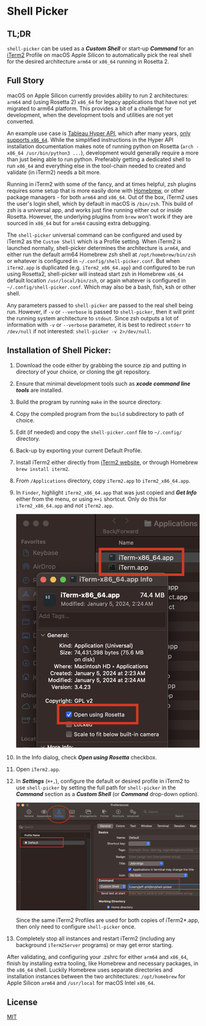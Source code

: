 # Shell Picker

## TL;DR
`shell-picker` can be used as a ***Custom Shell*** or start-up ***Command*** for an [iTerm2](https://iterm2.com/) Profile on macOS Apple Silicon to automatically pick the real shell for the desired architecture `arm64` or `x86_64` running in Rosetta 2.

## Full Story
macOS on Apple Silicon currently provides ability to run 2 architectures: `arm64` and (using Rosetta 2) `x86_64` for legacy applications that have not yet migrated to arm64 platform.  This provides a bit of a challenge for development, when the development tools and utilities are not yet converted.

An example use case is [Tableau Hyper API](https://pypi.org/project/tableauhyperapi/), which after many years, [only supports `x86_64`](https://tableau.github.io/hyper-db/docs/installation). While the simplified instructions in the Hyper API installation documentation makes note of running python on Rosetta (`arch -x86_64 /usr/bin/python3 ...`), development would generally require a more than just being able to run python.  Preferably getting a dedicated shell to run `x86_64` and everything else in the tool-chain needed to created and validate (in iTerm2) needs a bit more.

Running in iTerm2 with some of the fancy, and at times helpful, zsh plugins requires some setup that is more easily done with [Homebrew](https://brew.sh/), or other package managers - for both `arm64` and `x86_64`. Out of the box, iTerm2 uses the user's login shell, which by default in macOS is `/bin/zsh`. This build of zsh is a universal app, and works just fine running either out or inside Rosetta.  However, the underlying plugins from `brew` won't work if they are sourced in `x86_64` but for `arm64` causing extra debugging.

The `shell-picker` universal command can be configured and used by iTerm2 as the `Custom Shell` which is a Profile setting.  When iTerm2 is launched normally, shell-picker determines the architecture is `arm64`, and either run the default arm64 Homebrew zsh shell at `/opt/homebrew/bin/zsh` or whatever is configured in `~/.config/shell-picker.conf`.  But when `iTerm2.app` is duplicated (e.g. `iTerm2_x86_64.app`) and configured to be run using Rosetta2, shell-picker will instead start zsh in Homebrew `x86_64` default location `/usr/local/bin/zsh`, or again whatever is configured in `~/.config/shell-picker.conf`. Which may also be a bash, fish, ksh or other shell.

Any parameters passed to `shell-picker` are passed to the real shell being run. However, if `-v` or `--verbose` is passed to `shell-picker`, then it will print the running system architecture to `stdout`. Since zsh outputs a lot of information with `-v` or `--verbose` parameter, it is best to redirect `stderr` to `/dev/null` if not interested: `shell-picker -v 2>/dev/null`.

## Installation of Shell Picker:

1. Download the code either by grabbing the source zip and putting in directory of your choice, or cloning the git repository.
2. Ensure that minimal development tools such as ***xcode command line tools*** are installed.
3. Build the program by running `make` in the source directory.
4. Copy the compiled program from the `build` subdirectory to path of choice.
5. Edit (if needed) and copy the `shell-picker.conf` file to `~/.config/` directory.
6. Back-up by exporting your current Default Profile.
7. Install iTerm2 either directly from [iTerm2 website](https://iterm2.com/), or through Homebrew `brew install iterm2`.
8. From `/Applications` directory, copy `iTerm2.app` to `iTerm2_x86_64.app`.
9. In `Finder`, highlight `iTerm2_x86_64.app` that was just copied and ***Get Info*** either from the menu, or using `⌘+i` shortcut. Only do this for `iTerm2_x86_64.app` and *not* `iTerm2.app`.
    
    ![iTerm2 App Setup screenshot](./README_images/iterm_config.png "iTerm2 App Setup")
    
10. In the Info dialog, check ***Open using Rosetta*** checkbox.
11. Open `iTerm2.app`.
12. In ***Settings*** (`⌘+,`), configure the default or desired profile in iTerm2 to use `shell-picker` by setting the full path for `shell-picker` in the ***Command*** section as a ***Custom Shell*** (or ***Command*** drop-down option).
    
    ![iTerm2 Profile Setup screenshot](./README_images/iterm_config-2.png "iTerm2 Profile Setup")
    
    Since the same iTerm2 Profiles are used for both copies of iTerm2*.app, then only need to configure `shell-picker` once.
13. Completely stop all instances and restart iTerm2 (including any background `iTerm2Server` programs) or may get error starting.

After validating, and configuring your .zshrc for either `arm64` and `x86_64`, finish by installing extra tooling, like Homebrew and necessary packages, in the `x86_64` shell.  Luckily Homebrew uses separate directories and installation instances between the two architectures: `/opt/homebrew` for Apple Silicon `arm64` and `/usr/local` for macOS Intel `x86_64`.

License
----
[MIT](./LICENSE)
